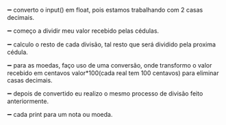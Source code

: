 :heavy_minus_sign: converto o input() em float, pois estamos trabalhando com 2 casas decimais.

:heavy_minus_sign: começo a dividir meu valor recebido pelas cédulas.

:heavy_minus_sign: calculo o resto de cada divisão, tal resto que será dividido pela proxima cédula.

:heavy_minus_sign: para as moedas, faço uso de uma conversão, onde transformo o valor recebido em centavos valor*100(cada real tem 100 centavos) para eliminar casas decimais.


:heavy_minus_sign: depois de convertido eu realizo o mesmo processo de divisão feito anteriormente.

:heavy_minus_sign: cada print para um nota ou moeda.
